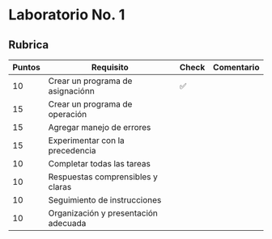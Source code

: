 # Laboratorio No. 1

## Rubrica 
| Puntos | Requisito | Check | Comentario |
|----|----|----|----|
10 | Crear un programa de asignaciónn | ✅ | 
15 | Crear un programa de operación | | 
15 | Agregar manejo de errores | | 
15 | Experimentar con la precedencia | | 
10 | Completar todas las tareas | |
10 | Respuestas comprensibles y claras | |
10 | Seguimiento de instrucciones | | 
10 | Organización y presentación adecuada | |